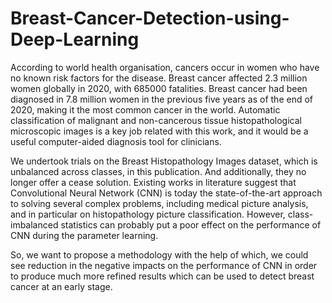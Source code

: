# Breast-Cancer-Detection-using-Deep-Learning
According to world health organisation, cancers occur in women who have no known risk factors for the disease. Breast cancer affected 2.3 million women globally in 2020, with 685000 fatalities. Breast cancer had been diagnosed in 7.8 million women in the previous five years as of the end of 2020, making it the most common cancer in the world. Automatic classification of malignant and non-cancerous tissue histopathological microscopic images is a key job related with this work, and it would be a useful 
computer-aided diagnosis tool for clinicians. 

We undertook trials on the Breast Histopathology Images dataset, which is unbalanced across classes, in this publication. 
And additionally, they no longer offer a cease solution. Existing works in literature suggest that Convolutional Neural Network (CNN) is today the state-of-the-art approach to solving several complex problems, including medical picture analysis, and in particular on histopathology picture classification. However, class-imbalanced statistics can probably put a poor effect on the performance of CNN during the parameter learning. 

So, we want to propose a methodology with the help of which, we could see reduction in the negative impacts on the performance of CNN in order to produce much more refined results which can be used to detect breast cancer at an early stage.
